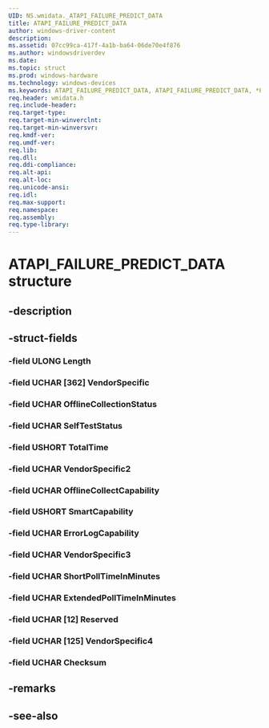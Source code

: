 ```yaml
---
UID: NS.wmidata._ATAPI_FAILURE_PREDICT_DATA
title: ATAPI_FAILURE_PREDICT_DATA
author: windows-driver-content
description: 
ms.assetid: 07cc99ca-417f-4a1b-ba64-06de70e4f876
ms.author: windowsdriverdev
ms.date: 
ms.topic: struct
ms.prod: windows-hardware
ms.technology: windows-devices
ms.keywords: ATAPI_FAILURE_PREDICT_DATA, ATAPI_FAILURE_PREDICT_DATA, *PATAPI_FAILURE_PREDICT_DATA
req.header: wmidata.h
req.include-header:
req.target-type:
req.target-min-winverclnt:
req.target-min-winversvr:
req.kmdf-ver:
req.umdf-ver:
req.lib:
req.dll:
req.ddi-compliance:
req.alt-api:
req.alt-loc:
req.unicode-ansi:
req.idl:
req.max-support:
req.namespace:
req.assembly:
req.type-library:
---
```


# ATAPI_FAILURE_PREDICT_DATA structure

## -description



## -struct-fields

### -field ULONG Length			
 	
### -field UCHAR [362] VendorSpecific			
 	
### -field UCHAR OfflineCollectionStatus			
 	
### -field UCHAR SelfTestStatus			
 	
### -field USHORT TotalTime			
 	
### -field UCHAR VendorSpecific2			
 	
### -field UCHAR OfflineCollectCapability			
 	
### -field USHORT SmartCapability			
 	
### -field UCHAR ErrorLogCapability			
 	
### -field UCHAR VendorSpecific3			
 	
### -field UCHAR ShortPollTimeInMinutes			
 	
### -field UCHAR ExtendedPollTimeInMinutes			
 	
### -field UCHAR [12] Reserved			
 	
### -field UCHAR [125] VendorSpecific4			
 	
### -field UCHAR Checksum			
 	
## -remarks

## -see-also